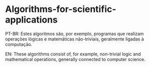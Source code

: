 # Algorithms-for-scientific-applications

PT-BR: Estes algoritmos são, por exemplo, programas que realizam operações lógicas e matemáticas não-triviais, geralmente ligadas à computação.

EN: These algorithms consist of, for example, non-trivial logic and mathematical operations, generally connected to computer science.
